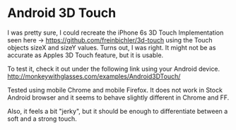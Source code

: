 # Android 3D Touch

I was pretty sure, I could recreate the iPhone 6s 3D Touch Implementation seen here -> https://github.com/freinbichler/3d-touch using the Touch objects sizeX and sizeY values.
Turns out, I was right. It might not be as accurate as Apples 3D Touch feature, but it is usable.

To test it, check it out under the following link using your Android device.
http://monkeywithglasses.com/examples/Android3DTouch/

Tested using mobile Chrome and mobile Firefox.
It does not work in Stock Android browser and it seems to behave slightly different in Chrome and FF.

Also, it feels a bit "jerky", but it should be enough to differentiate between a soft and a strong touch.
